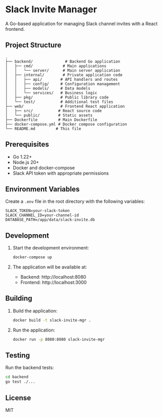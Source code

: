 # Slack Invite Manager

A Go-based application for managing Slack channel invites with a React frontend.

## Project Structure

```
.
├── backend/              # Backend Go application
│   ├── cmd/             # Main applications
│   │   └── server/      # Main server application
│   ├── internal/        # Private application code
│   │   ├── api/        # API handlers and routes
│   │   ├── config/     # Configuration management
│   │   ├── models/     # Data models
│   │   └── services/   # Business logic
│   ├── pkg/            # Public library code
│   └── test/           # Additional test files
├── web/                # Frontend React application
│   ├── src/           # React source code
│   └── public/        # Static assets
├── Dockerfile         # Main Dockerfile
├── docker-compose.yml # Docker compose configuration
└── README.md         # This file
```

## Prerequisites

- Go 1.22+
- Node.js 20+
- Docker and docker-compose
- Slack API token with appropriate permissions

## Environment Variables

Create a `.env` file in the root directory with the following variables:

```
SLACK_TOKEN=your-slack-token
SLACK_CHANNEL_ID=your-channel-id
DATABASE_PATH=/app/data/slack-invite.db
```

## Development

1. Start the development environment:
   ```bash
   docker-compose up
   ```

2. The application will be available at:
   - Backend: http://localhost:8080
   - Frontend: http://localhost:3000

## Building

1. Build the application:
   ```bash
   docker build -t slack-invite-mgr .
   ```

2. Run the application:
   ```bash
   docker run -p 8080:8080 slack-invite-mgr
   ```

## Testing

Run the backend tests:
```bash
cd backend
go test ./...
```

## License

MIT 